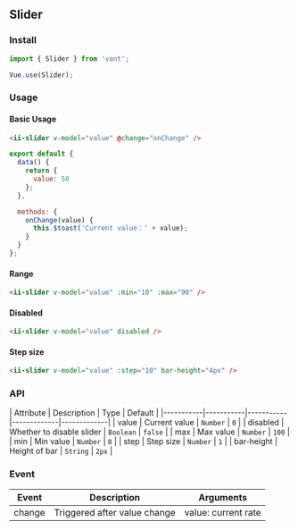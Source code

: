 ## Slider

### Install
``` javascript
import { Slider } from 'vant';

Vue.use(Slider);
```

### Usage
#### Basic Usage

```html
<ii-slider v-model="value" @change="onChange" />
```

```js
export default {
  data() {
    return {
      value: 50
    };
  },

  methods: {
    onChange(value) {
      this.$toast('Current value：' + value);
    }
  }
};
```

#### Range

```html
<ii-slider v-model="value" :min="10" :max="90" />
```

#### Disabled

```html
<ii-slider v-model="value" disabled />
```

#### Step size

```html
<ii-slider v-model="value" :step="10" bar-height="4px" />
```

### API

| Attribute | Description | Type | Default |
|-----------|-----------|-----------|-------------|-------------|
| value | Current value | `Number` | `0` |
| disabled | Whether to disable slider | `Boolean` | `false` |
| max | Max value | `Number` | `100` |
| min | Min value | `Number` | `0` |
| step | Step size | `Number` | `1` |
| bar-height | Height of bar | `String` | `2px` |

### Event

| Event | Description | Arguments |
|-----------|-----------|-----------|
| change | Triggered after value change | value: current rate |
